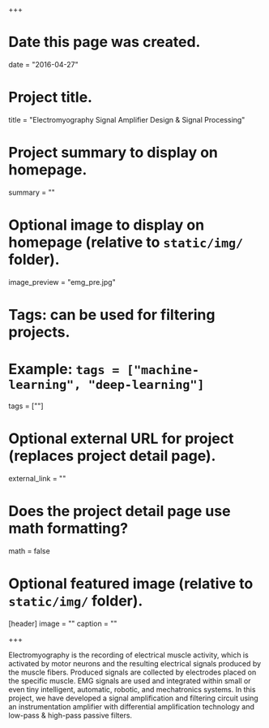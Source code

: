 +++
# Date this page was created.
date = "2016-04-27"

# Project title.
title = "Electromyography Signal Amplifier Design & Signal Processing"

# Project summary to display on homepage.
summary = ""

# Optional image to display on homepage (relative to `static/img/` folder).
image_preview = "emg_pre.jpg"

# Tags: can be used for filtering projects.
# Example: `tags = ["machine-learning", "deep-learning"]`
tags = [""]

# Optional external URL for project (replaces project detail page).
external_link = ""

# Does the project detail page use math formatting?
math = false

# Optional featured image (relative to `static/img/` folder).
[header]
image = ""
caption = ""

+++

Electromyography is the recording of electrical muscle activity, which is activated by motor neurons and the resulting electrical signals produced by the muscle fibers. Produced signals are collected by electrodes placed on the specific muscle. EMG signals are used and integrated within small or even tiny intelligent, automatic, robotic, and mechatronics systems. In this project, we have developed a signal amplification and filtering circuit using an instrumentation amplifier with differential amplification technology and low-pass & high-pass passive filters.
